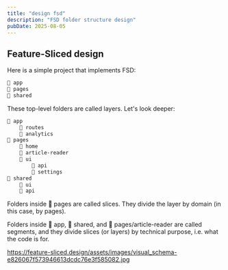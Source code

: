 ```yaml
---
title: "design fsd"
description: "FSD folder structure design"
pubDate: 2025-08-05
---
```

## Feature-Sliced design

Here is a simple project that implements FSD:

```bash
📁 app
📁 pages
📁 shared
```

These top-level folders are called layers. Let's look deeper:

```bash
📂 app
    📁 routes
    📁 analytics
📂 pages
    📁 home
    📂 article-reader
    📁 ui
        📁 api
        📁 settings
📂 shared
    📁 ui
    📁 api
```

Folders inside 📂 pages are called slices. They divide the layer by domain (in this case, by pages).

Folders inside 📂 app, 📂 shared, and 📂 pages/article-reader are called segments, and they divide slices (or layers) by technical purpose, i.e. what the code is for.

https://feature-sliced.design/assets/images/visual_schema-e826067f573946613dcdc76e3f585082.jpg